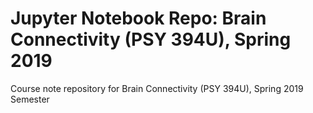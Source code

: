 # Jupyter Notebook Repo: Brain Connectivity (PSY 394U), Spring 2019
Course note repository for Brain Connectivity (PSY 394U), Spring 2019 Semester
